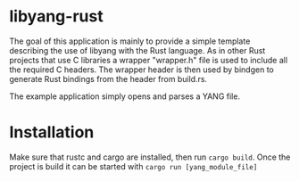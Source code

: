 # libyang-rust
The goal of this application is mainly to provide a simple template describing the use of libyang with the Rust language.
As in other Rust projects that use C libraries a wrapper "wrapper.h" file is used to include all the required C headers.
The wrapper header is then used by bindgen to generate Rust bindings from the header from build.rs.

The example application simply opens and parses a YANG file.

# Installation
Make sure that rustc and cargo are installed, then run `cargo build`.
Once the project is build it can be started with `cargo run [yang_module_file]`
